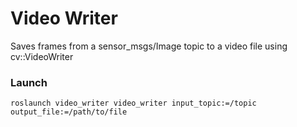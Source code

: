 Video Writer
================

Saves frames from a sensor_msgs/Image topic to a video file using cv::VideoWriter

### Launch
    roslaunch video_writer video_writer input_topic:=/topic output_file:=/path/to/file
